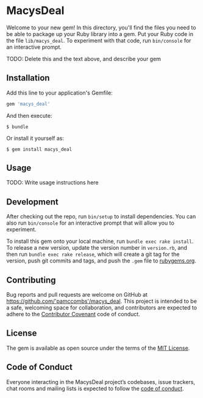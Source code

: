 # MacysDeal

Welcome to your new gem! In this directory, you'll find the files you need to be able to package up your Ruby library into a gem. Put your Ruby code in the file `lib/macys_deal`. To experiment with that code, run `bin/console` for an interactive prompt.

TODO: Delete this and the text above, and describe your gem

## Installation

Add this line to your application's Gemfile:

```ruby
gem 'macys_deal'
```

And then execute:

    $ bundle

Or install it yourself as:

    $ gem install macys_deal

## Usage

TODO: Write usage instructions here

## Development

After checking out the repo, run `bin/setup` to install dependencies. You can also run `bin/console` for an interactive prompt that will allow you to experiment.

To install this gem onto your local machine, run `bundle exec rake install`. To release a new version, update the version number in `version.rb`, and then run `bundle exec rake release`, which will create a git tag for the version, push git commits and tags, and push the `.gem` file to [rubygems.org](https://rubygems.org).

## Contributing

Bug reports and pull requests are welcome on GitHub at https://github.com/'pamccombs'/macys_deal. This project is intended to be a safe, welcoming space for collaboration, and contributors are expected to adhere to the [Contributor Covenant](http://contributor-covenant.org) code of conduct.

## License

The gem is available as open source under the terms of the [MIT License](https://opensource.org/licenses/MIT).

## Code of Conduct

Everyone interacting in the MacysDeal project’s codebases, issue trackers, chat rooms and mailing lists is expected to follow the [code of conduct](https://github.com/'pamccombs'/macys_deal/blob/master/CODE_OF_CONDUCT.md).
